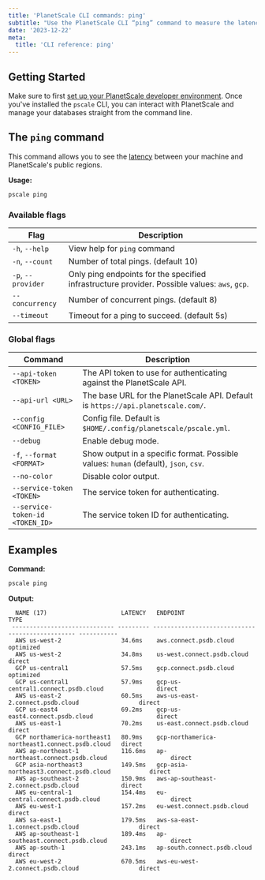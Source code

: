 ```yaml
---
title: 'PlanetScale CLI commands: ping'
subtitle: "Use the PlanetScale CLI “ping” command to measure the latency to PlanetScale's public regions from your terminal."
date: '2023-12-22'
meta:
  title: 'CLI reference: ping'
---
```


## Getting Started

Make sure to first [set up your PlanetScale developer environment](/docs/concepts/planetscale-environment-setup). Once you've installed the `pscale` CLI, you can interact with PlanetScale and manage your databases straight from the command line.

## The `ping` command

This command allows you to see the [latency](/docs/concepts/network-latency) between your machine and PlanetScale's public regions.

**Usage:**

```bash
pscale ping
```

### Available flags

| **Flag**           | **Description**                                                                               |
| ------------------ | --------------------------------------------------------------------------------------------- |
| `-h`, `--help`     | View help for `ping` command                                                                  |
| `-n`, `--count`    | Number of total pings. (default 10)                                                           |
| `-p`, `--provider` | Only ping endpoints for the specified infrastructure provider. Possible values: `aws`, `gcp`. |
| `--concurrency`    | Number of concurrent pings. (default 8)                                                       |
| `--timeout`        | Timeout for a ping to succeed. (default 5s)                                                   |

### Global flags

| **Command**                     | **Description**                                                                      |
| ------------------------------- | ------------------------------------------------------------------------------------ |
| `--api-token <TOKEN>`           | The API token to use for authenticating against the PlanetScale API.                 |
| `--api-url <URL>`               | The base URL for the PlanetScale API. Default is `https://api.planetscale.com/`.     |
| `--config <CONFIG_FILE>`        | Config file. Default is `$HOME/.config/planetscale/pscale.yml`.                      |
| `--debug`                       | Enable debug mode.                                                                   |
| `-f`, `--format <FORMAT>`       | Show output in a specific format. Possible values: `human` (default), `json`, `csv`. |
| `--no-color`                    | Disable color output.                                                                |
| `--service-token <TOKEN>`       | The service token for authenticating.                                                |
| `--service-token-id <TOKEN_ID>` | The service token ID for authenticating.                                             |

## Examples

**Command:**

```bash
pscale ping
```

**Output:**

```shell
  NAME (17)                     LATENCY   ENDPOINT                                         TYPE
 ----------------------------- --------- ------------------------------------------------ -----------
  AWS us-west-2                 34.6ms    aws.connect.psdb.cloud                           optimized
  AWS us-west-2                 34.8ms    us-west.connect.psdb.cloud                       direct
  GCP us-central1               57.5ms    gcp.connect.psdb.cloud                           optimized
  GCP us-central1               57.9ms    gcp-us-central1.connect.psdb.cloud               direct
  AWS us-east-2                 60.5ms    aws-us-east-2.connect.psdb.cloud                 direct
  GCP us-east4                  69.2ms    gcp-us-east4.connect.psdb.cloud                  direct
  AWS us-east-1                 70.2ms    us-east.connect.psdb.cloud                       direct
  GCP northamerica-northeast1   80.9ms    gcp-northamerica-northeast1.connect.psdb.cloud   direct
  AWS ap-northeast-1            116.6ms   ap-northeast.connect.psdb.cloud                  direct
  GCP asia-northeast3           149.5ms   gcp-asia-northeast3.connect.psdb.cloud           direct
  AWS ap-southeast-2            150.9ms   aws-ap-southeast-2.connect.psdb.cloud            direct
  AWS eu-central-1              154.4ms   eu-central.connect.psdb.cloud                    direct
  AWS eu-west-1                 157.2ms   eu-west.connect.psdb.cloud                       direct
  AWS sa-east-1                 179.5ms   aws-sa-east-1.connect.psdb.cloud                 direct
  AWS ap-southeast-1            189.4ms   ap-southeast.connect.psdb.cloud                  direct
  AWS ap-south-1                243.1ms   ap-south.connect.psdb.cloud                      direct
  AWS eu-west-2                 670.5ms   aws-eu-west-2.connect.psdb.cloud                 direct
```
